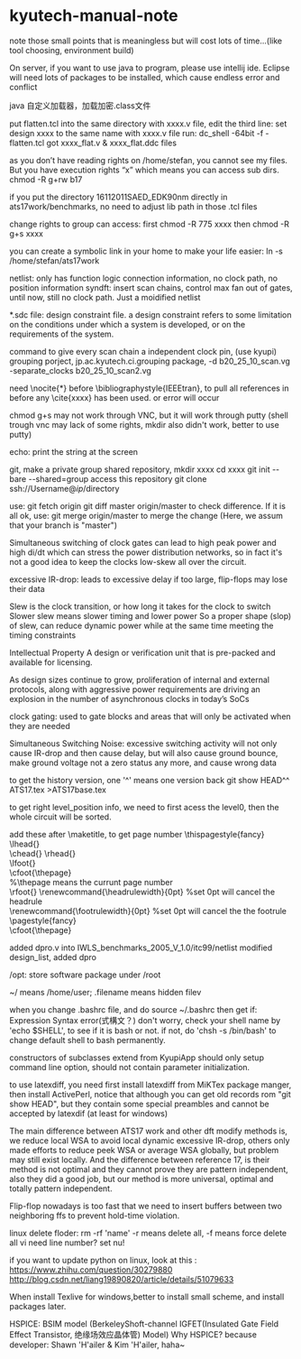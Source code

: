 # kyutech-manual-note
note those small points that is meaningless but will cost lots of time...(like tool choosing, environment build)

On server, if you want to use java to program, please use intellij ide. Eclipse will need lots of packages to be installed, 
which cause endless error and conflict

java 自定义加载器，加载加密.class文件

put flatten.tcl into the same directory with xxxx.v file,
edit the third line: set design xxxx to the same name with xxxx.v file
run: dc_shell -64bit -f -flatten.tcl
got xxxx_flat.v & xxxx_flat.ddc files

as you don’t have reading rights on /home/stefan, you cannot see my files. But you have execution rights “x” which 
means you can access sub dirs.
chmod -R g+rw b17

 if you put the directory 16112011SAED_EDK90nm directly in ats17work/benchmarks, no need to adjust lib path in those 
 .tcl files

 change rights to group can access:
 first
 chmod -R 775 xxxx
 then
 chmod -R g+s xxxx

 you can create a symbolic link in your home to make your life easier: ln -s /home/stefan/ats17work

 netlist: only has function logic connection information, no clock path, no position information
 syndft: insert scan chains, control max fan out of gates, until now, still no clock path. Just a moidified netlist
 
 
 *.sdc file: design constraint file.
 a design constraint refers to some limitation on the conditions under which a system is developed, or on the 
 requirements of the system.

 command to give every scan chain a independent clock pin, (use kyupi)
 grouping porject, jp.ac.kyutech.ci.grouping package, -d b20_25_10_scan.vg -separate_clocks b20_25_10_scan2.vg

 need \nocite{*} before \bibliographystyle{IEEEtran}, to pull all references in before any \cite{xxxx} has been used.
 or error will occur
 
  chmod g+s may not work through VNC, but it will work through putty
  (shell trough vnc may lack of some rights, mkdir also didn't work, better to use putty)
 
 echo: print the string at the screen
 
 git, make a private group shared repository,
 mkdir xxxx
 cd xxxx
 git init --bare --shared=group
 access this repository
 git clone ssh://Username@$ip/$directory

 use:
 git fetch origin
 git diff master origin/master
 to check difference. If it is all ok, use:
 git merge origin/master
 to merge the change (Here, we assum that your branch is "master")
 
 Simultaneous switching of clock
 gates can lead to high peak power and high di/dt which can stress the
 power distribution networks, so in fact it's not a good idea to keep the clocks low-skew all over the circuit.
 
 excessive IR-drop:
 leads to excessive delay
 if too large, flip-flops may lose their data
 
 Slew is the clock transition, or how long it takes for the clock to switch
 Slower slew means slower timing and lower power
 So a proper shape (slop) of slew, can reduce dynamic power while at the same time meeting the timing constraints
 
 Intellectual Property
 A design or verification unit that is pre-packed and available for licensing.
 
 As design sizes continue to grow, proliferation of internal and external protocols, along with aggressive power 
 requirements are driving an explosion in the number of asynchronous clocks in today’s SoCs
 
 clock gating: used to gate blocks and areas that will only be activated when they are needed
 
 Simultaneous Switching Noise: excessive switching activity will not only cause IR-drop and then cause delay,
 but will also cause ground bounce, make ground voltage not a zero status any more, and cause wrong data
 
 to get the history version, one '^' means one version back
 git show HEAD^^ ATS17.tex >ATS17base.tex
 
 to get right level_position info,
 we need to first acess the level0, then the whole circuit will be sorted.
 
 add these after \maketitle, to get page number
 \thispagestyle{fancy} 
 \lhead{}  
 \chead{}
 \rhead{}  
 \lfoot{}  
 \cfoot{\thepage}  
 %\thepage means the currunt page number  
 \rfoot{} 
 \renewcommand{\headrulewidth}{0pt}
 %set 0pt will cancel the headrule  
 \renewcommand{\footrulewidth}{0pt} 
 %set 0pt will cancel the the footrule  
 \pagestyle{fancy}  
 \cfoot{\thepage} 
 
 added dpro.v into IWLS_benchmarks_2005_V_1.0/itc99/netlist
 modified design_list, added dpro
 
 /opt: store software package under /root
 
 ~/ means /home/user; .filename means hidden filev
 
 when you change .bashrc file, and do source ~/.bashrc then get if: Expression Syntax error(式構文？)
 don't worry, check your shell name by 'echo $SHELL', to see if it is bash or not.
 if not, do 'chsh -s /bin/bash' to change default shell to bash permanently.
 
 constructors of subclasses extend from KyupiApp should only setup command line option, should not contain parameter initialization.
 
 to use latexdiff, you need first install latexdiff from MiKTex package manger, then install ActivePerl, 
 notice that although you can get old records rom "git show HEAD", but they contain some special preambles and cannot be
 accepted by latexdif (at least for windows)
 
 The main difference between ATS17 work and other dft modify methods is, we reduce local WSA to avoid local dynamic excessive IR-drop,
 others only made efforts to reduce peek WSA or average WSA globally, but problem may still exist locally.
 And the difference between reference 17, is their method is not optimal and they cannot prove they are pattern independent,
 also they did a good job, but our method is more universal, optimal and totally pattern independent.
                                                                
Flip-flop nowadays is too fast that we need to insert buffers between two neighboring ffs to prevent hold-time violation.

linux delete floder: rm -rf 'name' -r means delete all, -f means force delete all
vi need line number? set nu!

if you want to update python on linux, look at this :
https://www.zhihu.com/question/30279880
http://blog.csdn.net/liang19890820/article/details/51079633

When install Texlive for windows,better to install small scheme, and install packages later.

HSPICE:
BSIM model (BerkeleyShoft-channel IGFET(Insulated Gate Field Effect Transistor, 绝缘场效应晶体管) Model)
Why HSPICE? because developer: Shawn 'H'ailer & Kim 'H'ailer, haha~
